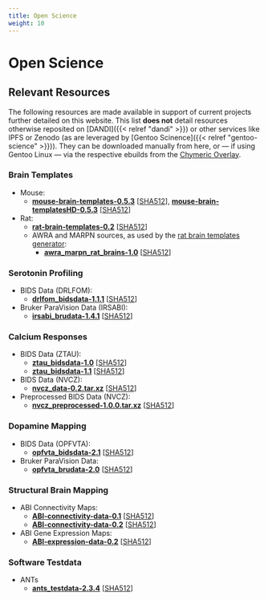 ```yaml
---
title: Open Science
weight: 10
---
```


# Open Science

## Relevant Resources

The following resources are made available in support of current projects further detailed on this website.
This list **does not** detail resources otherwise reposited on [DANDI]({{< relref "dandi" >}}) or other services like IPFS or Zenodo (as are leveraged by [Gentoo Scinence]({{< relref "gentoo-science" >}})).
They can be downloaded manually from here, or — if using Gentoo Linux — via the respective ebuilds from the [Chymeric Overlay](https://github.com/TheChymera/overlay).

### Brain Templates

* Mouse:
    * **[mouse-brain-templates-0.5.3](http://resources.chymera.eu/distfiles/mouse-brain-templates-0.5.3.tar.xz)** \[[SHA512](http://resources.chymera.eu/distfiles/mouse-brain-templates-0.5.3.sha512)\], **[mouse-brain-templatesHD-0.5.3](http://resources.chymera.eu/distfiles/mouse-brain-templatesHD-0.5.3.tar.xz)** \[[SHA512](http://resources.chymera.eu/distfiles/mouse-brain-templatesHD-0.5.3.sha512)\]
* Rat:
    * **[rat-brain-templates-0.2](http://resources.chymera.eu/distfiles/rat-brain-templates-0.2.tar.xz)** \[[SHA512](http://resources.chymera.eu/distfiles/rat-brain-templates-0.2.sha512)\]
    * AWRA and MARPN sources, as used by the [rat brain templates generator](https://gitlab.com/FOS-FMI/rat-brain-templates_generator):
        * **[awra_marpn_rat_brains-1.0](http://resources.chymera.eu/distfiles/awra_marpn_rat_brains-1.0.tar.xz)** \[[SHA512](http://resources.chymera.eu/distfiles/awra_marpn_rat_brains-1.0.sha512)\]


### Serotonin Profiling

* BIDS Data (DRLFOM):
    * **[drlfom_bidsdata-1.1.1](http://resources.chymera.eu/distfiles/drlfom_bidsdata-1.1.1.tar.xz)** \[[SHA512](http://resources.chymera.eu/distfiles/drlfom_bidsdata-1.1.1.sha512)\]
* Bruker ParaVision Data (IRSABI):
    * **[irsabi_brudata-1.4.1](http://resources.chymera.eu/distfiles/irsabi_brudata-1.4.1.tar.xz)** \[[SHA512](http://resources.chymera.eu/distfiles/irsabi_brudata-1.4.1.sha512)\]

### Calcium Responses

* BIDS Data (ZTAU):
    * **[ztau_bidsdata-1.0](http://resources.chymera.eu/distfiles/ztau_bidsdata-1.0.tar.xz)** \[[SHA512](http://resources.chymera.eu/distfiles/ztau_bidsdata-1.0.sha512)\]
    * **[ztau_bidsdata-1.1](http://resources.chymera.eu/distfiles/ztau_bidsdata-1.1.tar.xz)** \[[SHA512](http://resources.chymera.eu/distfiles/ztau_bidsdata-1.1.sha512)\]
* BIDS Data (NVCZ):
    * **[nvcz_data-0.2.tar.xz](http://resources.chymera.eu/distfiles/nvcz_data-0.2.tar.xz)** \[[SHA512](http://resources.chymera.eu/distfiles/nvcz_data-0.2.sha512)\]
* Preprocessed BIDS Data (NVCZ):
    * **[nvcz_preprocessed-1.0.0.tar.xz](http://resources.chymera.eu/distfiles/nvcz_preprocessed-1.0.0.tar.xz)** \[[SHA512](http://resources.chymera.eu/distfiles/nvcz_preprocessed-1.0.0.sha512)\]

### Dopamine Mapping

* BIDS Data (OPFVTA):
    * **[opfvta_bidsdata-2.1](http://resources.chymera.eu/distfiles/opfvta_bidsdata-2.1.tar.xz)** \[[SHA512](http://resources.chymera.eu/distfiles/opfvta_bidsdata-2.1.sha512)\]
* Bruker ParaVision Data:
    * **[opfvta_brudata-2.0](http://resources.chymera.eu/distfiles/opfvta_brudata-2.0.tar.xz)** \[[SHA512](http://resources.chymera.eu/distfiles/opfvta_brudata-2.0.sha512)\]

### Structural Brain Mapping

* ABI Connectivity Maps:
    * **[ABI-connectivity-data-0.1](http://resources.chymera.eu/distfiles/ABI-connectivity-data-0.1.tar.xz)** \[[SHA512](http://resources.chymera.eu/distfiles/ABI-connectivity-data-0.1.sha512)\]
    * **[ABI-connectivity-data-0.2](http://resources.chymera.eu/distfiles/ABI-connectivity-data-0.2.tar.xz)** \[[SHA512](http://resources.chymera.eu/distfiles/ABI-connectivity-data-0.2.sha512)\]
* ABI Gene Expression Maps:
    * **[ABI-expression-data-0.2](http://resources.chymera.eu/distfiles/ABI-expression-data-0.2.tar.xz)** \[[SHA512](http://resources.chymera.eu/distfiles/ABI-expression-data-0.2.sha512)\]

### Software Testdata

* ANTs
    * **[ants_testdata-2.3.4](http://resources.chymera.eu/distfiles/ants_testdata-2.3.4.tar.xz)** \[[SHA512](http://resources.chymera.eu/distfiles/ants_testdata-2.3.4.sha512)\]
